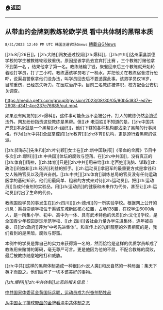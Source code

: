 ###  [:house:返回](README.md)
---


## 从带血的金牌到教练轮欧学员 看中共体制的黑帮本质
`8/31/2023 12:40 PM UTC 韩国正道农场Gnews` [轉載自GNews](https://gnews.org/articles/1625958)

[[zh:8月26日]]，[[zh:大陆]]网友通过视频[[zh:爆料]]，[[zh:四川]]达州渠县崇德学校的学生被教练轮殴致重伤。原因是该学员去宜宾打比赛 ，三个教练打赌他拿不到第一名 ，结果他拿了第一名。教练赌输了钱，聚餐回来后三个教练就开始轮着殴打学员，打了三小时。教练逼该学员喝了一桶水，并把他关在教练宿舍进行恐吓，说渠县警察拿他们没办法，叫学员回去后不要透露此事。该男学员仅16岁，目前重伤，已经丧失听力，在医院治疗中。目前三名教练被停职，校方配合公安机关调查。

https://media.gettr.com/group3/gvision/2023/08/30/05/80b5d837-ed7e-2608-d341-4ce237e76685/out.mp4

如果没有网友的[[zh:爆料]]，这件事可能永远不会被公开，打人的教练仍然会逍遥法外。网友纷纷指责这些教练是黑帮。但[[zh:老百姓]]不知道的是，[[zh:中国共产党]]本身就是一个黑帮[[zh:组织]]，他们下辖的各种机构都沾染了黑帮的行事风格。作为[[zh:中共]]全盘掌控的[[zh:教育]][[zh:体育]]机构，更是遵行着黑帮的做派。

[[zh:郝海东]]先生和[[zh:叶钊颖]]女士在[[zh:新中国联邦]]《带血的金牌》节目中多次[[zh:爆料]][[zh:中共国]]体坛的腐败与堕落。在[[zh:中共国]]，没有真正的[[zh:体育]]精神，[[zh:体育]]只是[[zh:中共]]用来给[[zh:老百姓]]洗脑、谋取[[zh:政治]]利益和[[zh:经济]]利益的抓手。[[zh:运动员]]拿冠军的最重要方式是拿钱和女人贿赂官员以及用兴奋剂。[[zh:中共]][[zh:体育]]训练总局的官员没有任何运动医学的基础知识，他们用最简单、粗暴的方式来对待[[zh:运动员]]，把[[zh:运动员]]当成兴奋剂的实验品，用[[zh:运动员]]的健康和未来作为代价，甚至让[[zh:运动员]]付出了生命的代价。

教练围殴学员的事发生在[[zh:四川]][[zh:德州]]的一所实验学校。根据网上公开的消息：渠县崇德学校位于渠城东城新区核心位置，占地138亩，在校学生6000余人，是一所集小学、初中、高中为一体、具有武术特色的优质[[zh:文化]]学校，是全国青少年校园足球示范学校、[[zh:四川]]省社会力量办学先进集体，连年被县委、县[[zh:政府]]评为“中考先进集体”。和宣传上的光鲜靓丽的外表相反的是，我们看到的是黑暗，腐败与野蛮。

本例中的学员是靠自己的实力来获得第一名的，然而恰恰是这样的优质学员却成了教练用来赌博的筹码，毫无尊严可言。更是他因为他的不屈，不配合教练的腐败，最后被教练随意地殴打和威胁。

[[zh:中共]]这样的黑帮体制造成一种很[[zh:反人类]]和反自然的一种局面：集天下英才而毁之。他们破坏了一切本该美好的事物。


*[[zh:爆料]][[zh:中共体制]]之恶的相关信息：*

[中共国家体委蓝金黄国际乒联，运动员成为兴奋剂牺牲品](https://gnews.org/m/1455018)

[从中国女子排球带血的金牌看清中共体制之恶](https://gnews.org/m/1292449)
